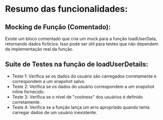 <h1>Resumo das funcionalidades:</h1>

<h2>Mocking de Função (Comentado):</h2>
<p>Existe um bloco comentado que cria um mock para a função loadUserData, retornando dados fictícios. Isso pode ser útil para testes que não dependem da implementação real da função.</p>


<h2>Suíte de Testes na função de loadUserDetails:</h2>

<ul>
  <li>Teste 1: Verifica se os dados do usuário são carregados corretamente e correspondem a um snapshot salvo.</li>
  <li>Teste 2: Verifica se os dados do usuário correspondem a um snapshot inline fornecido.</li>
  <li>Teste 3: Verifica se o nível de "coolness" dos usuários é definido corretamente.</li>
  <li>Teste 4: Verifica se a função lança um erro apropriado quando tenta carregar dados de um usuário inexistente.</li>
</ul>

